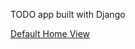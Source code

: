 TODO app built with Django

[Default Home View](https://github.com/nazikashyrova/todo-project/tree/master/todo.jp?raw=true "Title")
